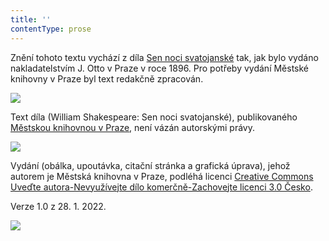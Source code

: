 ```yaml
---
title: ''
contentType: prose
---
```


Znění tohoto textu vychází z díla [Sen noci svatojanské](https://aleph.nkp.cz/F/?func=direct&doc_number=001182061&local_base=CNB) tak, jak bylo vydáno nakladatelstvím J. Otto v Praze v roce 1896. Pro potřeby vydání Městské knihovny v Praze byl text redakčně zpracován.

![](../Images/image003.jpg)

Text díla (William Shakespeare: Sen noci svatojanské), publikovaného [Městskou knihovnou v Praze](https://www.mlp.cz/cz/), není vázán autorskými právy.

![](../Images/image001.jpg)

Vydání (obálka, upoutávka, citační stránka a grafická úprava), jehož autorem je Městská knihovna v Praze, podléhá licenci [Creative Commons Uveďte autora-Nevyužívejte dílo komerčně-Zachovejte licenci 3.0 Česko](https://creativecommons.org/licenses/by-nc-sa/3.0/cz/).

Verze 1.0 z 28. 1. 2022.

  

![](../Images/image004.jpg)
